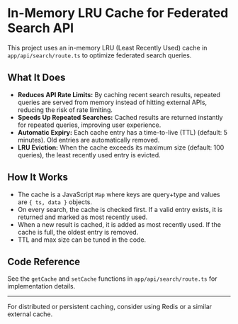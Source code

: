 # In-Memory LRU Cache for Federated Search API

This project uses an in-memory LRU (Least Recently Used) cache in `app/api/search/route.ts` to optimize federated search queries.

## What It Does
- **Reduces API Rate Limits:** By caching recent search results, repeated queries are served from memory instead of hitting external APIs, reducing the risk of rate limiting.
- **Speeds Up Repeated Searches:** Cached results are returned instantly for repeated queries, improving user experience.
- **Automatic Expiry:** Each cache entry has a time-to-live (TTL) (default: 5 minutes). Old entries are automatically removed.
- **LRU Eviction:** When the cache exceeds its maximum size (default: 100 queries), the least recently used entry is evicted.

## How It Works
- The cache is a JavaScript `Map` where keys are query+type and values are `{ ts, data }` objects.
- On every search, the cache is checked first. If a valid entry exists, it is returned and marked as most recently used.
- When a new result is cached, it is added as most recently used. If the cache is full, the oldest entry is removed.
- TTL and max size can be tuned in the code.

## Code Reference
See the `getCache` and `setCache` functions in `app/api/search/route.ts` for implementation details.

---

For distributed or persistent caching, consider using Redis or a similar external cache.
